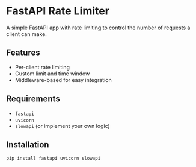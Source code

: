 # FastAPI Rate Limiter

A simple FastAPI app with rate limiting to control the number of requests a client can make.

## Features

- Per-client rate limiting
- Custom limit and time window
- Middleware-based for easy integration

## Requirements

- `fastapi`
- `uvicorn`
- `slowapi` (or implement your own logic)

## Installation

```bash
pip install fastapi uvicorn slowapi
